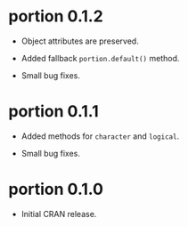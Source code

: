 # portion 0.1.2

* Object attributes are preserved.

* Added fallback `portion.default()` method.

* Small bug fixes.

# portion 0.1.1

* Added methods for `character` and `logical`.

* Small bug fixes.

# portion 0.1.0

* Initial CRAN release.
